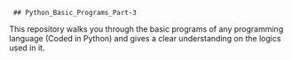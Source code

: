      ## Python_Basic_Programs_Part-3
This repository walks you through the basic programs of any programming language (Coded in Python) and gives a clear understanding on the logics used in it.
